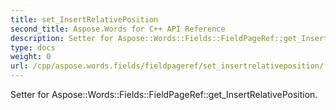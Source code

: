 ```yaml
---
title: set_InsertRelativePosition
second_title: Aspose.Words for C++ API Reference
description: Setter for Aspose::Words::Fields::FieldPageRef::get_InsertRelativePosition. 
type: docs
weight: 0
url: /cpp/aspose.words.fields/fieldpageref/set_insertrelativeposition/
---
```


Setter for Aspose::Words::Fields::FieldPageRef::get_InsertRelativePosition. 

